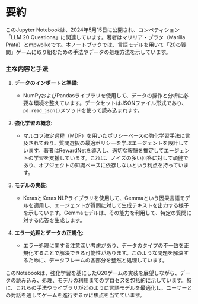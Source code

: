 # 要約 
このJupyter Notebookは、2024年5月15日に公開され、コンペティション「LLM 20 Questions」に関連しています。著者はマリリア・プラタ（Marília Prata）とmpwolkeです。本ノートブックでは、言語モデルを用いて「20の質問」ゲームに取り組むための手法やデータの処理方法を示しています。

### 主な内容と手法
1. **データのインポートと準備**:
   - NumPyおよびPandasライブラリを使用して、データの操作と分析に必要な環境を整えています。データセットはJSONファイル形式であり、`pd.read_json()`メソッドを使って読み込まれます。

2. **強化学習の概念**:
   - マルコフ決定過程（MDP）を用いたポリシーベースの強化学習手法に言及されており、質問選択の最適ポリシーを学ぶエージェントを設計しています。著者はRewardNetを導入し、適切な報酬を推定してエージェントの学習を支援しています。これは、ノイズの多い回答に対して頑健であり、オブジェクトの知識ベースに依存しないという利点を持っています。

3. **モデルの実装**:
   - KerasとKeras NLPライブラリを使用して、Gemmaという因果言語モデルを適用し、エージェントが質問に対して生成テキストを出力する様子を示しています。Gemmaモデルは、その能力を利用して、特定の質問に対する応答を生成します。

4. **エラー処理とデータの正規化**:
   - エラー処理に関する注意深い考慮があり、データのタイプの不一致を正規化することで解決できる可能性があります。このような問題を解決するために、データフレームの各部分を整然と処理しています。

このNotebookは、強化学習を基にしたQ20ゲームの実装を展望しながら、データの読み込み、処理、モデルの利用までのプロセスを包括的に示しています。特に、これらの手法やライブラリがどのように言語モデルを最適化し、ユーザーとの対話を通してゲームを進行するかに焦点を当てています。